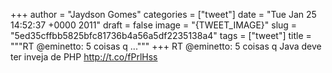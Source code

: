 
+++
author = "Jaydson Gomes"
categories = ["tweet"]
date = "Tue Jan 25 14:52:37 +0000 2011"
draft = false
image = "{TWEET_IMAGE}"
slug = "5ed35cffbb5825bfc81736b4a56a5df2235138a4"
tags = ["tweet"]
title = """RT @eminetto: 5 coisas q ..."""
+++
RT @eminetto: 5 coisas q Java deve ter inveja de PHP http://t.co/fPrlHss
